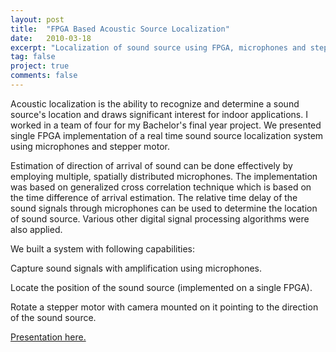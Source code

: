 ```yaml
---
layout: post
title:  "FPGA Based Acoustic Source Localization"
date:   2010-03-18
excerpt: "Localization of sound source using FPGA, microphones and stepper motor."
tag: false 
project: true
comments: false
---
```


Acoustic localization is the ability to recognize and determine a sound source's location and draws significant interest for indoor applications.  I worked in a team of four for my Bachelor's final year project. We presented single FPGA implementation of a real time sound source localization system using microphones and stepper motor.

Estimation of direction of arrival of sound can be done effectively by employing multiple, spatially distributed microphones. The implementation was based on generalized cross correlation technique which is based on the time difference of arrival estimation. The relative time delay of the sound signals through microphones can be used to determine the location of sound source. Various other digital signal processing algorithms were also applied.

We built a system with following capabilities:

Capture sound signals with amplification using microphones.

Locate the position of the sound source (implemented on a single FPGA).

Rotate a stepper motor with camera mounted on it pointing to the direction of the sound source.

[Presentation here.](https://www.slideshare.net/shristipradhan1/fpga-based-acoustic-source-localization)

